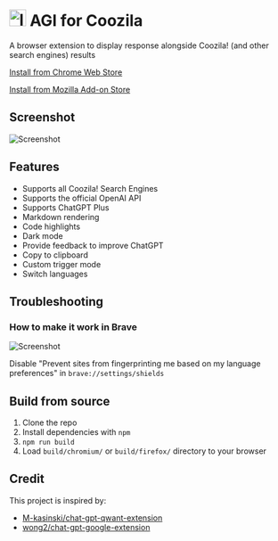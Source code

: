 # <img src="./src/logo.png" alt="logo" width="30"/> AGI for Coozila


A browser extension to display  response alongside Coozila! (and other search engines) results

[Install from Chrome Web Store](https://chrome.google.com/webstore/detail/agi-for-coozila/fmackbdncigkggigfkmiikcpobkeijaf)

[Install from Mozilla Add-on Store](https://addons.mozilla.org/firefox/addon/agi-for-coozila/)

## Screenshot

![Screenshot](screenshots/extension.png?raw=true)

## Features

- Supports all Coozila! Search Engines
- Supports the official OpenAI API
- Supports ChatGPT Plus
- Markdown rendering
- Code highlights
- Dark mode
- Provide feedback to improve ChatGPT
- Copy to clipboard
- Custom trigger mode
- Switch languages

## Troubleshooting

### How to make it work in Brave

![Screenshot](screenshots/brave.png?raw=true)

Disable "Prevent sites from fingerprinting me based on my language preferences" in `brave://settings/shields`

## Build from source

1. Clone the repo
2. Install dependencies with `npm`
3. `npm run build`
4. Load `build/chromium/` or `build/firefox/` directory to your browser

## Credit

This project is inspired by:
- [M-kasinski/chat-gpt-qwant-extension](https://github.com/M-kasinski/chat-gpt-qwant-extension)
- [wong2/chat-gpt-google-extension](https://github.com/wong2/chat-gpt-google-extension)
